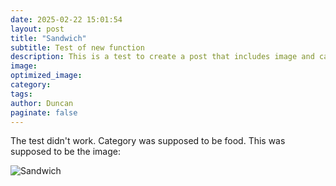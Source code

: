 ```yaml
---
date: 2025-02-22 15:01:54
layout: post
title: "Sandwich"
subtitle: Test of new function
description: This is a test to create a post that includes image and category
image:
optimized_image:
category:
tags:
author: Duncan
paginate: false
---
```


The test didn't work. Category was supposed to be food.
This was supposed to be the image:

![Sandwich](https://static.toiimg.com/thumb/83740315.cms?width=1200&height=900~)
